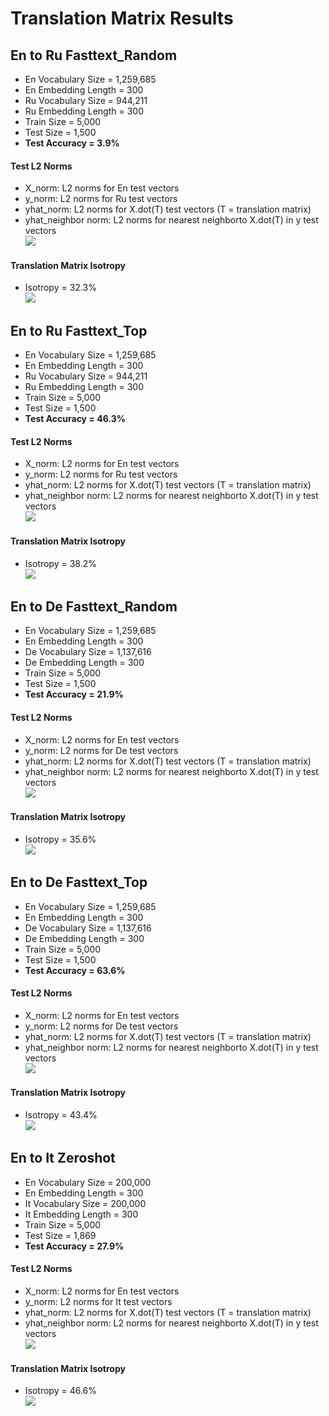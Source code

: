 # Translation Matrix Results  
## En to Ru Fasttext_Random  
- En Vocabulary Size = 1,259,685  
- En Embedding Length = 300  
- Ru Vocabulary Size = 944,211  
- Ru Embedding Length = 300  
- Train Size = 5,000  
- Test Size = 1,500  
- <b>Test Accuracy = 3.9%</b>  

#### Test L2 Norms  
- X_norm: L2 norms for En test vectors  
- y_norm: L2 norms for Ru test vectors  
- yhat_norm: L2 norms for X.dot(T) test vectors (T = translation matrix)  
- yhat_neighbor norm: L2 norms for nearest neighborto X.dot(T) in y test vectors  
![](../images/en_ru_fasttext_random_T_norm.png)  

#### Translation Matrix Isotropy  
- Isotropy = 32.3%  
![](../images/en_ru_fasttext_random_T_isotropy.png)  

## En to Ru Fasttext_Top  
- En Vocabulary Size = 1,259,685  
- En Embedding Length = 300  
- Ru Vocabulary Size = 944,211  
- Ru Embedding Length = 300  
- Train Size = 5,000  
- Test Size = 1,500  
- <b>Test Accuracy = 46.3%</b>  

#### Test L2 Norms  
- X_norm: L2 norms for En test vectors  
- y_norm: L2 norms for Ru test vectors  
- yhat_norm: L2 norms for X.dot(T) test vectors (T = translation matrix)  
- yhat_neighbor norm: L2 norms for nearest neighborto X.dot(T) in y test vectors  
![](../images/en_ru_fasttext_top_T_norm.png)  

#### Translation Matrix Isotropy  
- Isotropy = 38.2%  
![](../images/en_ru_fasttext_top_T_isotropy.png)  

## En to De Fasttext_Random  
- En Vocabulary Size = 1,259,685  
- En Embedding Length = 300  
- De Vocabulary Size = 1,137,616  
- De Embedding Length = 300  
- Train Size = 5,000  
- Test Size = 1,500  
- <b>Test Accuracy = 21.9%</b>  

#### Test L2 Norms  
- X_norm: L2 norms for En test vectors  
- y_norm: L2 norms for De test vectors  
- yhat_norm: L2 norms for X.dot(T) test vectors (T = translation matrix)  
- yhat_neighbor norm: L2 norms for nearest neighborto X.dot(T) in y test vectors  
![](../images/en_de_fasttext_random_T_norm.png)  

#### Translation Matrix Isotropy  
- Isotropy = 35.6%  
![](../images/en_de_fasttext_random_T_isotropy.png)  

## En to De Fasttext_Top  
- En Vocabulary Size = 1,259,685  
- En Embedding Length = 300  
- De Vocabulary Size = 1,137,616  
- De Embedding Length = 300  
- Train Size = 5,000  
- Test Size = 1,500  
- <b>Test Accuracy = 63.6%</b>  

#### Test L2 Norms  
- X_norm: L2 norms for En test vectors  
- y_norm: L2 norms for De test vectors  
- yhat_norm: L2 norms for X.dot(T) test vectors (T = translation matrix)  
- yhat_neighbor norm: L2 norms for nearest neighborto X.dot(T) in y test vectors  
![](../images/en_de_fasttext_top_T_norm.png)  

#### Translation Matrix Isotropy  
- Isotropy = 43.4%  
![](../images/en_de_fasttext_top_T_isotropy.png)  

## En to It Zeroshot  
- En Vocabulary Size = 200,000  
- En Embedding Length = 300  
- It Vocabulary Size = 200,000  
- It Embedding Length = 300  
- Train Size = 5,000  
- Test Size = 1,869  
- <b>Test Accuracy = 27.9%</b>  

#### Test L2 Norms  
- X_norm: L2 norms for En test vectors  
- y_norm: L2 norms for It test vectors  
- yhat_norm: L2 norms for X.dot(T) test vectors (T = translation matrix)  
- yhat_neighbor norm: L2 norms for nearest neighborto X.dot(T) in y test vectors  
![](../images/en_it_zeroshot_T_norm.png)  

#### Translation Matrix Isotropy  
- Isotropy = 46.6%  
![](../images/en_it_zeroshot_T_isotropy.png)  

